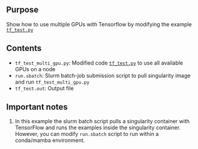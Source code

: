 ## Purpose

Show how to use multiple GPUs with Tensorflow by modifying the example [`tf_test.py`](../tf_test.py)

## Contents

- `tf_test_multi_gpu.py`: Modified code [`tf_test.py`](../tf_test.py) to use all available GPUs on a node
- `run.sbatch`: Slurm batch-job submission script to pull singularity image and run `tf_test_multi_gpu.py`
- `tf_test.out`: Output file

## Important notes

1. In this example the slurm batch script pulls a singularity container with TensorFlow and runs the examples inside the singularity container. However, you can modify `run.sbatch` script to run within a conda/mamba environment.

